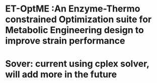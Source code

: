 # ET-OptME :An Enzyme-Thermo constrained Optimization suite for Metabolic Engineering design to improve strain performance
# Sover: current using cplex solver, will add more in the future

